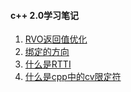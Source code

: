#### c++ 2.0学习笔记
1. [RVO返回值优化](/2021/20210304_RVO返回值优化.md)
2. [绑定的方向](/2021/20210305_绑定是值到引用.md)
3. [什么是RTTI](/2021/20210305_RTTI的作用.md)
4. [什么是cpp中的cv限定符](/2021/20210305_什么是cpp中的cv限定符.md)
